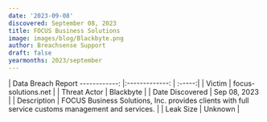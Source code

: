 ```yaml
---
date: '2023-09-08'
discovered: September 08, 2023
title: FOCUS Business Solutions
image: images/blog/Blackbyte.png
author: Breachsense Support
draft: false
yearmonths: 2023/september
---
```



| Data Breach Report
------------:     |:-------------:    | :-----:|
| Victim      | focus-solutions.net      | 
| Threat Actor      | Blackbyte      | 
| Date Discovered      | Sep 08, 2023      | 
| Description      | FOCUS Business Solutions, Inc. provides clients with full service customs management and services.      | 
| Leak Size      | Unknown      | 


